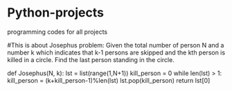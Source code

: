 # Python-projects
programming codes for all projects


#This is about Josephus problem: Given the total number of person N and a number k which indicates that k-1 persons are skipped and the kth person is killed in a circle. Find the last person standing in the circle.

def Josephus(N, k):
  lst = list(range(1,N+1))
  kill_person = 0
  while len(lst) > 1:
    kill_person = (k+kill_person-1)%len(lst)
    lst.pop(kill_person)
  return lst[0]
